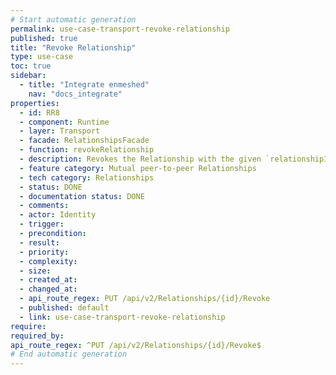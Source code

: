 ```yaml
---
# Start automatic generation
permalink: use-case-transport-revoke-relationship
published: true
title: "Revoke Relationship"
type: use-case
toc: true
sidebar:
  - title: "Integrate enmeshed"
    nav: "docs_integrate"
properties:
  - id: RR8
  - component: Runtime
  - layer: Transport
  - facade: RelationshipsFacade
  - function: revokeRelationship
  - description: Revokes the Relationship with the given `relationshipId`.
  - feature category: Mutual peer-to-peer Relationships
  - tech category: Relationships
  - status: DONE
  - documentation status: DONE
  - comments:
  - actor: Identity
  - trigger:
  - precondition:
  - result:
  - priority:
  - complexity:
  - size:
  - created_at:
  - changed_at:
  - api_route_regex: PUT /api/v2/Relationships/{id}/Revoke
  - published: default
  - link: use-case-transport-revoke-relationship
require:
required_by:
api_route_regex: ^PUT /api/v2/Relationships/{id}/Revoke$
# End automatic generation
---
```

